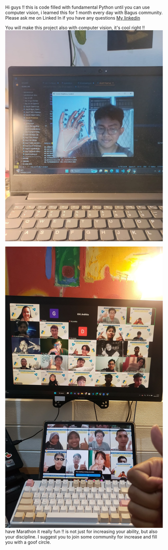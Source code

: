 Hi guys !! this is code filled with fundamental Python until you can use computer vision, i learned this for 1 month every day with Bagus community. Please ask me on Linked In if you have any questions
[My linkedin](www.linkedin.com/in/tata-aditya-pamungkas)

You will make this project also with computer vision, it's cool right !!
![image](https://github.com/tataaditya/Bagus-Batch2-Course/blob/main/Images/WhatsApp%20Image%202025-02-18%20at%2011.34.03.jpeg)

![image](https://github.com/tataaditya/Bagus-Batch2-Course/blob/main/Images/WhatsApp%20Image%202025-02-18%20at%2011.33.57.jpeg)
have Marathon it really fun !! is not just for increasing your ability, but also your discipline. I suggest you to join some community for increase and fill you with a goof circle.

